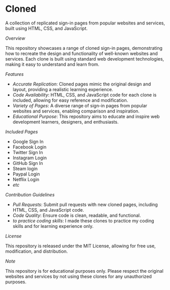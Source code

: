 # Cloned
A collection of replicated sign-in pages from popular websites and services, built using HTML, CSS, and JavaScript.


*Overview*

This repository showcases a range of cloned sign-in pages, demonstrating how to recreate the design and functionality of well-known websites and services. Each clone is built using standard web development technologies, making it easy to understand and learn from.

*Features*

- *Accurate Replication*: Cloned pages mimic the original design and layout, providing a realistic learning experience.
- *Code Availability*: HTML, CSS, and JavaScript code for each clone is included, allowing for easy reference and modification.
- *Variety of Pages*: A diverse range of sign-in pages from popular websites and services, enabling comparison and inspiration.
- *Educational Purpose*: This repository aims to educate and inspire web development learners, designers, and enthusiasts.

*Included Pages*

- Google Sign In
- Facebook Login
- Twitter Sign In
- Instagram Login
- GitHub Sign In
- Steam login
- Paypal Login
- Netflix Login
- _etc_

*Contribution Guidelines*

- *Pull Requests*: Submit pull requests with new cloned pages, including HTML, CSS, and JavaScript code.
- *Code Quality*: Ensure code is clean, readable, and functional.
- *to practice coding skills*: I made these clones to practice my coding skills and for learning experience only.

*License*

This repository is released under the MIT License, allowing for free use, modification, and distribution.

*Note*

This repository is for educational purposes only. Please respect the original websites and services by not using these clones for any unauthorized purposes.
